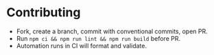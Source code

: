 # Contributing

- Fork, create a branch, commit with conventional commits, open PR.
- Run `npm ci && npm run lint && npm run build` before PR.
- Automation runs in CI will format and validate.
